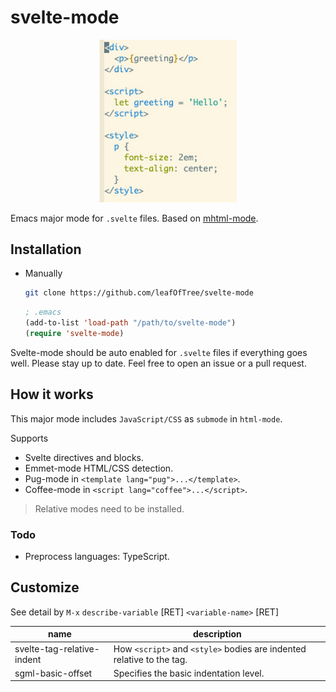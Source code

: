# svelte-mode

<p align="center">
<a href="https://github.com/altercation/vim-colors-solarized">
<img alt="screenshot" src="https://raw.githubusercontent.com/leafOfTree/leafOfTree.github.io/master/emacs-svelte-mode.png" width="220"/>
</a>
</p>

Emacs major mode for `.svelte` files. Based on [mhtml-mode][0].

## Installation

- Manually

  ```bash
  git clone https://github.com/leafOfTree/svelte-mode
  ```

  ```lisp
  ; .emacs
  (add-to-list 'load-path "/path/to/svelte-mode")
  (require 'svelte-mode)
  ```

<!--
- `package-install`

  `M-x` `package-install` [RET] `svelte-mode` [RET]
-->
  
Svelte-mode should be auto enabled for `.svelte` files if everything goes well. Please stay up to date. Feel free to open an issue or a pull request.


## How it works

This major mode includes `JavaScript/CSS` as `submode` in `html-mode`.

Supports

- Svelte directives and blocks.
- Emmet-mode HTML/CSS detection.
- Pug-mode in `<template lang="pug">...</template>`.
- Coffee-mode in `<script lang="coffee">...</script>`.

> Relative modes need to be installed.

### Todo

- Preprocess languages: TypeScript.

## Customize

See detail by `M-x` `describe-variable` [RET] `<variable-name>` [RET]

| name   | description |
|--------|-------------|
| svelte-tag-relative-indent | How `<script>` and `<style>` bodies are indented relative to the tag. |
| sgml-basic-offset | Specifies the basic indentation level. |


[0]: https://github.com/emacs-mirror/emacs/blob/master/lisp/textmodes/mhtml-mode.el
